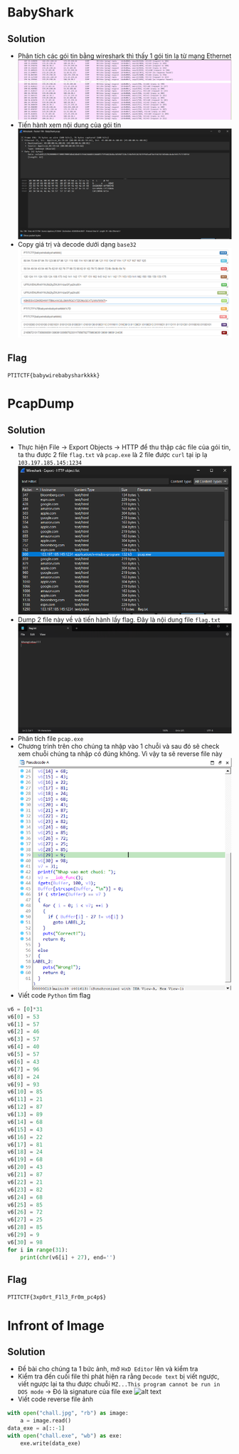 # BabyShark
## Solution
- Phân tích các gói tin bằng wireshark thì thấy 1 gói tin lạ từ mạng Ethernet
![alt text](https://github.com/nhh9905/CTF/blob/main/PTITCTF%202024/V%C3%B2ng%20lo%E1%BA%A1i/Forensics/image-1.png)
- Tiến hành xem nội dung của gói tin
![alt text](https://github.com/nhh9905/CTF/blob/main/PTITCTF%202024/V%C3%B2ng%20lo%E1%BA%A1i/Forensics/image-2.png)
- Copy giá trị và decode dưới dạng `base32`
![alt text](https://github.com/nhh9905/CTF/blob/main/PTITCTF%202024/V%C3%B2ng%20lo%E1%BA%A1i/Forensics/image-3.png)
## Flag
`PTITCTF{babywirebabysharkkkk}`
# PcapDump
## Solution
- Thực hiện File -> Export Objects -> HTTP để thu thập các file của gói tin, ta thu được 2 file `flag.txt` và `pcap.exe` là 2 file được `curl` tại ip lạ `103.197.185.145:1234`
![alt text](https://github.com/nhh9905/CTF/blob/main/PTITCTF%202024/V%C3%B2ng%20lo%E1%BA%A1i/Forensics/image-4.png)
- Dump 2 file này về và tiến hành lấy flag. Đây là nội dung file `flag.txt`
![alt text](https://github.com/nhh9905/CTF/blob/main/PTITCTF%202024/V%C3%B2ng%20lo%E1%BA%A1i/Forensics/image-5.png)
- Phân tích file `pcap.exe`
- Chương trình trên cho chúng ta nhập vào 1 chuỗi và sau đó sẽ check xem chuỗi chúng ta nhập có đúng không. Vì vậy ta sẽ reverse file này
![alt text](https://github.com/nhh9905/CTF/blob/main/PTITCTF%202024/V%C3%B2ng%20lo%E1%BA%A1i/Forensics/image-6.png)
- Viết code `Python` tìm flag
```Python
v6 = [0]*31
v6[0] = 53
v6[1] = 57
v6[2] = 46
v6[3] = 57
v6[4] = 40
v6[5] = 57
v6[6] = 43
v6[7] = 96
v6[8] = 24
v6[9] = 93
v6[10] = 85
v6[11] = 21
v6[12] = 87
v6[13] = 89
v6[14] = 68
v6[15] = 43
v6[16] = 22
v6[17] = 81
v6[18] = 24
v6[19] = 68
v6[20] = 43
v6[21] = 87
v6[22] = 21
v6[23] = 82
v6[24] = 68
v6[25] = 85
v6[26] = 72
v6[27] = 25
v6[28] = 85
v6[29] = 9
v6[30] = 98
for i in range(31):
    print(chr(v6[i] + 27), end='')
```
## Flag
`PTITCTF{3xp0rt_F1l3_Fr0m_pc4p$}`
# Infront of Image
## Solution
- Đề bài cho chúng ta 1 bức ảnh, mở `HxD Editor` lên và kiểm tra
- Kiểm tra đến cuối file thì phát hiện ra rằng `Decode text` bị viết ngược, viết ngược lại ta thu được chuỗi `MZ...This program cannot be run in DOS mode` -> Đó là signature của file exe
![alt text](https://github.com/nhh9905/CTF/blob/main/V%C3%B2ng%20lo%E1%BA%A1i%20PTITCTF%202024/Forensics/image-7.png)
- Viết code reverse file ảnh
```Python
with open("chall.jpg", "rb") as image:
    a = image.read()
data_exe = a[::-1]
with open("chall.exe", "wb") as exe:
    exe.write(data_exe)
```
